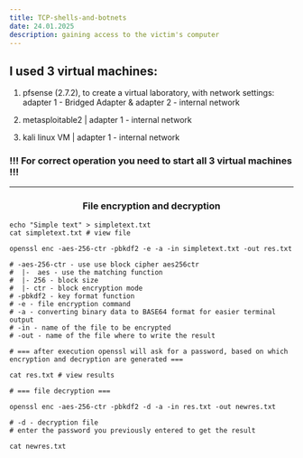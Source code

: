 ```yaml
---
title: TCP-shells-and-botnets
date: 24.01.2025
description: gaining access to the victim's computer
---
```


## I used 3 virtual machines:

1. pfsense (2.7.2), to create a virtual laboratory, with network settings: adapter 1 - Bridged Adapter & adapter 2 - internal network

2. metasploitable2 | adapter 1 - internal network

3. kali linux VM | adapter 1 - internal network

### !!! For correct operation you need to start all 3 virtual machines !!!

----

<h3 align="center">File encryption and decryption</h3>

```
echo "Simple text" > simpletext.txt
cat simpletext.txt # view file

openssl enc -aes-256-ctr -pbkdf2 -e -a -in simpletext.txt -out res.txt

# -aes-256-ctr - use use block cipher aes256ctr
#  |-  aes - use the matching function
#  |- 256 - block size
#  |- ctr - block encryption mode
# -pbkdf2 - key format function
# -e - file encryption command
# -a - converting binary data to BASE64 format for easier terminal output
# -in - name of the file to be encrypted
# -out - name of the file where to write the result

# === after execution openssl will ask for a password, based on which encryption and decryption are generated ===

cat res.txt # view results

# === file decryption ===

openssl enc -aes-256-ctr -pbkdf2 -d -a -in res.txt -out newres.txt

# -d - decryption file
# enter the password you previously entered to get the result

cat newres.txt
```
